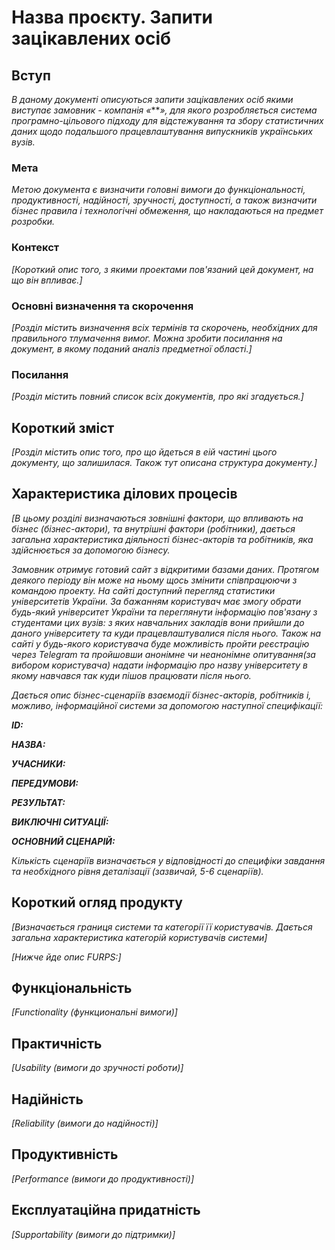 # Назва проєкту. Запити зацікавлених осіб

## Вступ

*В даному документі описуються запити зацікавлених осіб якими виступає замовник - компанія «****», для якого розробляється система програмно-цільового підходу для відстежування та збору статистичних даних щодо подальшого працевлаштування випускників українських вузів.*

### Мета 

*Метою документа є визначити головні вимоги до функціональності, продуктивності, надійності, зручності, доступності, а також визначити бізнес правила і технологічні обмеження, що накладаються на предмет розробки.*

### Контекст

*[Короткий опис того, з якими проектами пов'язаний цей документ, на що він впливає.]*


### Основні визначення та скорочення

*[Розділ містить визначення всіх термінів та скорочень, необхідних для правильного
тлумачення вимог. Можна зробити посилання на документ, в якому поданий аналіз предметної області.]*


### Посилання

*[Розділ містить повний список всіх документів, про які згадується.]*


## Короткий зміст

*[Розділ містить опис того, про що йдеться в еій частині цього документу, що залишилася. 
Також тут описана структура документу.]*

## Характеристика ділових процесів

*[В цьому розділі визначаються зовнішні фактори, що впливають на бізнес (бізнес-актори), 
та внутрішні фактори (робітники), дається загальна характеристика діяльності бізнес-акторів 
та робітників, яка здійснюється за допомогою бізнесу.*

*Замовник отримує  готовий сайт з відкритими базами даних. Протягом деякого періоду він може 
на ньому щось змінити співпрацюючи з командою проекту.
На сайті доступний перегляд статистики університетів України. За бажанням користувач має 
змогу обрати будь-який університет України та переглянути інформацію пов'язану з студентами
цих вузів: з яких навчальних закладів вони прийшли до даного університету та куди 
працевлаштувалися після нього. Також на сайті у будь-якого користувача буде можливість пройти 
реєстрацію через Telegram та пройшовши анонімне чи неанонімне опитування(за вибором користувача)
надати інформацію про назву університету в якому навчався так куди пішов працювати після нього.*

*Дається опис бізнес-сценаріїв взаємодії бізнес-акторів, робітників і, можливо, інформаційної системи за допомогою наступної
специфікації:*

   
***ID:***
    
***НАЗВА:***
    
***УЧАСНИКИ:***

***ПЕРЕДУМОВИ:***

***РЕЗУЛЬТАТ:***

***ВИКЛЮЧНІ СИТУАЦІЇ:***

***ОСНОВНИЙ СЦЕНАРІЙ:***

*Кількість сценаріїв визначається у відповідності до специфіки завдання та необхідного 
рівня деталізації (зазвичай, 5-6 сценаріїв).*

## Короткий огляд продукту

*[Визначається границя системи та категорії її користувачів. Дається загальна характеристика категорій користувачів
системи]*

*[Нижче йде опис FURPS:]*


## Функціональність

*[Functionality (функциональні вимоги)]*

## Практичність

*[Usability (вимоги до зручності роботи)]*

## Надійність

*[Reliability (вимоги до надійності)]*

## Продуктивність

*[Performance (вимоги до продуктивності)]*

## Експлуатаційна придатність

*[Supportability (вимоги до підтримки)]*
